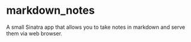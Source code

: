 markdown_notes
==============

A small Sinatra app that allows you to take notes in markdown and serve them via web browser. 

